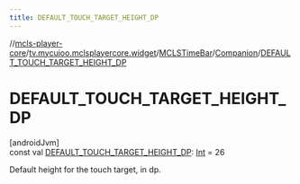 ```yaml
---
title: DEFAULT_TOUCH_TARGET_HEIGHT_DP
---
```

//[mcls-player-core](../../../../index.html)/[tv.mycujoo.mclsplayercore.widget](../../index.html)/[MCLSTimeBar](../index.html)/[Companion](index.html)/[DEFAULT_TOUCH_TARGET_HEIGHT_DP](-d-e-f-a-u-l-t_-t-o-u-c-h_-t-a-r-g-e-t_-h-e-i-g-h-t_-d-p.html)



# DEFAULT_TOUCH_TARGET_HEIGHT_DP



[androidJvm]\
const val [DEFAULT_TOUCH_TARGET_HEIGHT_DP](-d-e-f-a-u-l-t_-t-o-u-c-h_-t-a-r-g-e-t_-h-e-i-g-h-t_-d-p.html): [Int](https://kotlinlang.org/api/latest/jvm/stdlib/kotlin/-int/index.html) = 26



Default height for the touch target, in dp.




